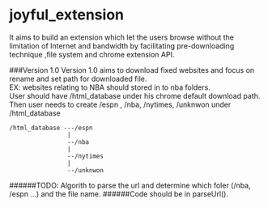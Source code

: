 # joyful_extension
It aims to build an extension which let the users browse without the limitation of Internet and bandwidth by facilitating pre-downloading technique ,file system and chrome extension API.

###Version 1.0
Version 1.0 aims to download fixed websites and focus on rename and set path for downloaded file.<br>
EX: websites relating to NBA should stored in to nba folders.<br>
User should have /html_database under his chrome default download path.<br>
Then user needs to create /espn , /nba, /nytimes, /unknwon under /html_database
```
/html_database ---/espn
                |
                --/nba
                |
                --/nytimes
                |
                --/unknwon
```              
######TODO: Algorith to parse the url and determine which foler (/nba, /espn ...) and the file name. 
######Code should be in parseUrl().

